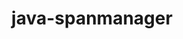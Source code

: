 ---
title: java-spanmanager
registryType: instrumentation
tags:
  - opentracing
  
  - Java
  
repo: https://github.com/opentracing-contrib/java-spanmanager
license: Apache License 2.0
description: Current span management for Java
authors: OpenTracing Contributors
otVersion: latest
---